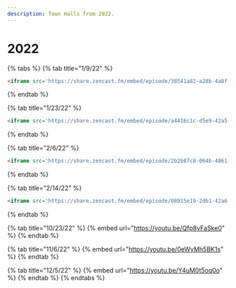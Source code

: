 ```yaml
---
description: Town Halls from 2022.
---
```


# 2022

{% tabs %}
{% tab title="1/9/22" %}
```html
<iframe src='https://share.zencast.fm/embed/episode/38541a82-a28b-4a8f-a66d-937abd283f59' width='100%' height='190' frameborder='0' scrolling='no' seamless='true' style='width: 100vw; max-width:100%; height:190px;'></iframe>
```
{% endtab %}

{% tab title="1/23/22" %}
```html
<iframe src='https://share.zencast.fm/embed/episode/a4416c1c-d5e9-42a5-93e0-af4ccbdd7233' width='100%' height='190' frameborder='0' scrolling='no' seamless='true' style='width: 100vw; max-width:100%; height:190px;'></iframe>
```
{% endtab %}

{% tab title="2/6/22" %}
```html
<iframe src='https://share.zencast.fm/embed/episode/2b2b87c8-064b-4861-80cc-94e1c31d468e' width='100%' height='190' frameborder='0' scrolling='no' seamless='true' style='width: 100vw; max-width:100%; height:190px;'></iframe>
```
{% endtab %}

{% tab title="2/14/22" %}
```html
<iframe src='https://share.zencast.fm/embed/episode/08915e19-2db1-42a6-8c54-a1bfe072cc52' width='100%' height='190' frameborder='0' scrolling='no' seamless='true' style='width: 100vw; max-width:100%; height:190px;'></iframe>
```
{% endtab %}

{% tab title="10/23/22" %}
{% embed url="https://youtu.be/Qfp8vFaSke0" %}
{% endtab %}

{% tab title="11/6/22" %}
{% embed url="https://youtu.be/0eWyMh5BK1s" %}
{% endtab %}

{% tab title="12/5/22" %}
{% embed url="https://youtu.be/Y4uM0t5oq0o" %}
{% endtab %}
{% endtabs %}
